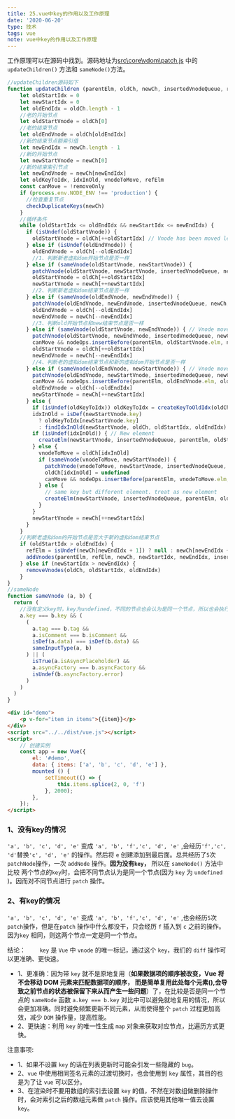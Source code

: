```yaml
---
title: 25.vue中key的作用以及工作原理
date: '2020-06-20'
type: 技术
tags: vue
note: vue中key的作用以及工作原理
---
```


工作原理可以在源码中找到。源码地址为[src\core\vdom\patch.js](https://github.com/vuejs/vue/blob/dev/src/core/vdom/patch.js) 中的 `updateChildren()` 方法和 `sameNode()`方法。
```js
//updateChildren源码如下
function updateChildren (parentElm, oldCh, newCh, insertedVnodeQueue, removeOnly) {
    let oldStartIdx = 0
    let newStartIdx = 0
    let oldEndIdx = oldCh.length - 1
    //老的开始节点
    let oldStartVnode = oldCh[0]
    //老的结束节点
    let oldEndVnode = oldCh[oldEndIdx]
    //新的结束节点额索引值
    let newEndIdx = newCh.length - 1
    //新的开始节点
    let newStartVnode = newCh[0]
    //新的结束索引节点
    let newEndVnode = newCh[newEndIdx]
    let oldKeyToIdx, idxInOld, vnodeToMove, refElm
    const canMove = !removeOnly
    if (process.env.NODE_ENV !== 'production') {
      //检查重复节点
      checkDuplicateKeys(newCh)
    }
    //循环条件
    while (oldStartIdx <= oldEndIdx && newStartIdx <= newEndIdx) {
      if (isUndef(oldStartVnode)) {
        oldStartVnode = oldCh[++oldStartIdx] // Vnode has been moved left
      } else if (isUndef(oldEndVnode)) {
        oldEndVnode = oldCh[--oldEndIdx]
        //1、判断新老虚拟dom开始节点是否一样
      } else if (sameVnode(oldStartVnode, newStartVnode)) {
        patchVnode(oldStartVnode, newStartVnode, insertedVnodeQueue, newCh, newStartIdx)
        oldStartVnode = oldCh[++oldStartIdx]
        newStartVnode = newCh[++newStartIdx]
        //2、判断新老虚拟dom结束节点是否一样
      } else if (sameVnode(oldEndVnode, newEndVnode)) {
        patchVnode(oldEndVnode, newEndVnode, insertedVnodeQueue, newCh, newEndIdx)
        oldEndVnode = oldCh[--oldEndIdx]
        newEndVnode = newCh[--newEndIdx]
        //3、判断old开始节点和new结束节点是否一样
      } else if (sameVnode(oldStartVnode, newEndVnode)) { // Vnode moved right
        patchVnode(oldStartVnode, newEndVnode, insertedVnodeQueue, newCh, newEndIdx)
        canMove && nodeOps.insertBefore(parentElm, oldStartVnode.elm, nodeOps.nextSibling(oldEndVnode.elm))
        oldStartVnode = oldCh[++oldStartIdx]
        newEndVnode = newCh[--newEndIdx]
        //4、判断老的虚拟dom结束节点和新的虚拟dom开始节点是否一样
      } else if (sameVnode(oldEndVnode, newStartVnode)) { // Vnode moved left
        patchVnode(oldEndVnode, newStartVnode, insertedVnodeQueue, newCh, newStartIdx)
        canMove && nodeOps.insertBefore(parentElm, oldEndVnode.elm, oldStartVnode.elm)
        oldEndVnode = oldCh[--oldEndIdx]
        newStartVnode = newCh[++newStartIdx]
      } else {
        if (isUndef(oldKeyToIdx)) oldKeyToIdx = createKeyToOldIdx(oldCh, oldStartIdx, oldEndIdx)
        idxInOld = isDef(newStartVnode.key)
          ? oldKeyToIdx[newStartVnode.key]
          : findIdxInOld(newStartVnode, oldCh, oldStartIdx, oldEndIdx)
        if (isUndef(idxInOld)) { // New element
          createElm(newStartVnode, insertedVnodeQueue, parentElm, oldStartVnode.elm, false, newCh, newStartIdx)
        } else {
          vnodeToMove = oldCh[idxInOld]
          if (sameVnode(vnodeToMove, newStartVnode)) {
            patchVnode(vnodeToMove, newStartVnode, insertedVnodeQueue, newCh, newStartIdx)
            oldCh[idxInOld] = undefined
            canMove && nodeOps.insertBefore(parentElm, vnodeToMove.elm, oldStartVnode.elm)
          } else {
            // same key but different element. treat as new element
            createElm(newStartVnode, insertedVnodeQueue, parentElm, oldStartVnode.elm, false, newCh, newStartIdx)
          }
        }
        newStartVnode = newCh[++newStartIdx]
      }
    }
    //判断老虚拟dom的开始节点是否大于新的虚拟dom结束节点
    if (oldStartIdx > oldEndIdx) {
      refElm = isUndef(newCh[newEndIdx + 1]) ? null : newCh[newEndIdx + 1].elm
      addVnodes(parentElm, refElm, newCh, newStartIdx, newEndIdx, insertedVnodeQueue)
    } else if (newStartIdx > newEndIdx) {
      removeVnodes(oldCh, oldStartIdx, oldEndIdx)
    }
}
//sameNode
function sameVnode (a, b) {
  return (
    //没有定义key时，key为undefined，不同的节点也会认为是同一个节点，所以也会执行patch操作。
    a.key === b.key && (
      (
        a.tag === b.tag &&
        a.isComment === b.isComment &&
        isDef(a.data) === isDef(b.data) &&
        sameInputType(a, b)
      ) || (
        isTrue(a.isAsyncPlaceholder) &&
        a.asyncFactory === b.asyncFactory &&
        isUndef(b.asyncFactory.error)
      )
    )
  )
}
```
```html
<div id="demo"> 
    <p v-for="item in items">{{item}}</p>     
</div> 
<script src="../../dist/vue.js"></script> 
<script> 
    // 创建实例 
    const app = new Vue({ 
        el: '#demo', 
        data: { items: ['a', 'b', 'c', 'd', 'e'] }, 
        mounted () { 
            setTimeout(() => { 
                this.items.splice(2, 0, 'f') 
            }, 2000); 
        }, 
    }); 
</script> 
``` 
### 1、没有key的情况
`'a', 'b', 'c', 'd', 'e'` 变成 `'a', 'b', 'f','c', 'd', 'e'` ,会经历`'f','c', 'd'`替换`'c', 'd', 'e'` 的操作。然后将 `e` 创建添加到最后面。总共经历了`5`次 `patchNode`操作，一次 `addNode` 操作。**因为没有`key`，** 所以在 `sameNode()` 方法中比较 两个节点的`key`时，会把不同节点认为是同一个节点(因为 `key` 为 `undefined` )。因而对不同节点进行 `patch` 操作。
### 2、有key的情况
`'a', 'b', 'c', 'd', 'e'` 变成 `'a', 'b', 'f','c', 'd', 'e'` ,也会经历`5`次 `patch`操作，但是在`patch` 操作中什么都没干，只会经历 `f` 插入到 `c` 之前的操作。因为`key` 相同，则这两个节点一定是同一个节点。


结论：
&#8195;&#8195;`key` 是 `Vue` 中 `vnode` 的唯一标记，通过这个 `key`，我们的 `diff` 操作可以更准确、更快速。
+ 1、更准确：因为带 `key` 就不是原地复用（**如果数据项的顺序被改变，Vue 将不会移动 DOM 元素来匹配数据项的顺序， 而是简单复用此处每个元素(),会导致之前节点的状态被保留下来从而产生一些问题**）了，在比较是否是同一个节点的 `sameNode` 函数 `a.key === b.key` 对比中可以避免就地复用的情况，所以会更加准确。同时避免频繁更新不同元素，从而使得整个 `patch` 过程更加高效，减少 `DOM` 操作量，提高性能。
+ 2、更快速：利用 `key` 的唯一性生成 `map` 对象来获取对应节点，比遍历方式更快。

注意事项:
+ 1、如果不设置 `key` 的话在列表更新时可能会引发一些隐藏的 `bug`。
+ 2、`vue` 中使用相同签名元素的过渡切换时，也会使用到 `key` 属性，其目的也是为了让 `vue` 可以区分。
+ 3、在渲染时不要用数组的索引去设置 `key` 的值，不然在对数组做删除操作时，会对索引之后的数组元素做 `patch` 操作。应该使用其他唯一值去设置 `key`。  